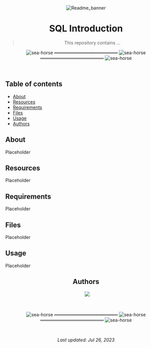 <div align="center">

![Readme_banner](https://github.com/Raguerrebere17/Templates/assets/124218286/e528ebb8-2d97-455c-a767-7736bd12b6b8)
  
<h1> SQL Introduction </h1>

> This repository contains ...

</div>

<div align="center">

![sea-horse](https://user-images.githubusercontent.com/110431271/229328604-b8c19c26-54e9-48d6-946f-91b0337deece.png) ════════════════════ ![sea-horse](https://user-images.githubusercontent.com/110431271/229328604-b8c19c26-54e9-48d6-946f-91b0337deece.png) ════════════════════ ![sea-horse](https://user-images.githubusercontent.com/110431271/229328604-b8c19c26-54e9-48d6-946f-91b0337deece.png)

</div>

<br>

## Table of contents
* [About](#about)
* [Resources](#resources)
* [Requirements](#requirements)
* [Files](#files)
* [Usage](#usage)
* [Authors](#authors)

## About
Placeholder

## Resources
Placeholder

## Requirements
Placeholder

## Files
Placeholder

## Usage
Placeholder

<div align="center">

## Authors
  
&ensp;[<img src="https://img.shields.io/badge/Raguerrebere17-%23121011.svg?style=for-the-badge&logo=github&logoColor=white">](https://github.com/Raguerrebere17)

<br>

![sea-horse](https://user-images.githubusercontent.com/110431271/229328604-b8c19c26-54e9-48d6-946f-91b0337deece.png) ════════════════════ ![sea-horse](https://user-images.githubusercontent.com/110431271/229328604-b8c19c26-54e9-48d6-946f-91b0337deece.png) ════════════════════ ![sea-horse](https://user-images.githubusercontent.com/110431271/229328604-b8c19c26-54e9-48d6-946f-91b0337deece.png)

<br>

_Last updated: Jul 26, 2023_

</div>
